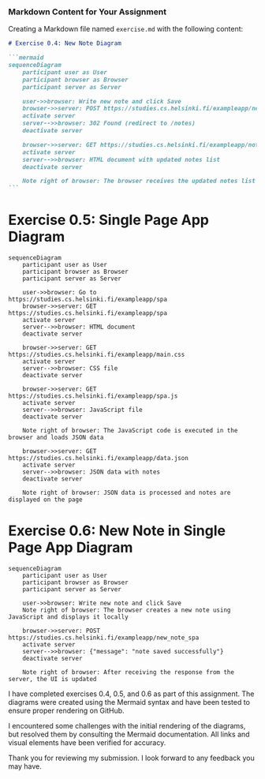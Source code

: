 ### Markdown Content for Your Assignment

Creating a Markdown file named `exercise.md` with the following content:

````markdown
# Exercise 0.4: New Note Diagram

```mermaid
sequenceDiagram
    participant user as User
    participant browser as Browser
    participant server as Server

    user->>browser: Write new note and click Save
    browser->>server: POST https://studies.cs.helsinki.fi/exampleapp/new_note
    activate server
    server-->>browser: 302 Found (redirect to /notes)
    deactivate server

    browser->>server: GET https://studies.cs.helsinki.fi/exampleapp/notes
    activate server
    server-->>browser: HTML document with updated notes list
    deactivate server

    Note right of browser: The browser receives the updated notes list from the server and displays it to the user
```
````

# Exercise 0.5: Single Page App Diagram

```mermaid
sequenceDiagram
    participant user as User
    participant browser as Browser
    participant server as Server

    user->>browser: Go to https://studies.cs.helsinki.fi/exampleapp/spa
    browser->>server: GET https://studies.cs.helsinki.fi/exampleapp/spa
    activate server
    server-->>browser: HTML document
    deactivate server

    browser->>server: GET https://studies.cs.helsinki.fi/exampleapp/main.css
    activate server
    server-->>browser: CSS file
    deactivate server

    browser->>server: GET https://studies.cs.helsinki.fi/exampleapp/spa.js
    activate server
    server-->>browser: JavaScript file
    deactivate server

    Note right of browser: The JavaScript code is executed in the browser and loads JSON data

    browser->>server: GET https://studies.cs.helsinki.fi/exampleapp/data.json
    activate server
    server-->>browser: JSON data with notes
    deactivate server

    Note right of browser: JSON data is processed and notes are displayed on the page
```

# Exercise 0.6: New Note in Single Page App Diagram

```mermaid
sequenceDiagram
    participant user as User
    participant browser as Browser
    participant server as Server

    user->>browser: Write new note and click Save
    Note right of browser: The browser creates a new note using JavaScript and displays it locally

    browser->>server: POST https://studies.cs.helsinki.fi/exampleapp/new_note_spa
    activate server
    server-->>browser: {"message": "note saved successfully"}
    deactivate server

    Note right of browser: After receiving the response from the server, the UI is updated
```

I have completed exercises 0.4, 0.5, and 0.6 as part of this assignment. The diagrams were created using the Mermaid syntax and have been tested to ensure proper rendering on GitHub.

I encountered some challenges with the initial rendering of the diagrams, but resolved them by consulting the Mermaid documentation. All links and visual elements have been verified for accuracy.

Thank you for reviewing my submission. I look forward to any feedback you may have.

